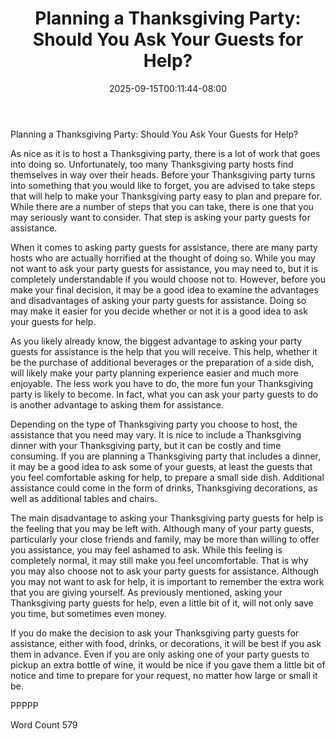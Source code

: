 ﻿---
title: "Planning a Thanksgiving Party:  Should You Ask Your Guests for Help?"
date: 2025-09-15T00:11:44-08:00
description: "Thanksgiving Party Articles Tips for Web Success"
featured_image: "/images/Thanksgiving Party Articles.jpg"
tags: ["Thanksgiving Party Articles"]
---

Planning a Thanksgiving Party:  Should You Ask Your Guests for Help?

As nice as it is to host a Thanksgiving party, there is a lot of work that goes into doing so. Unfortunately, too many Thanksgiving party hosts find themselves in way over their heads.  Before your Thanksgiving party turns into something that you would like to forget, you are advised to take steps that will help to make your Thanksgiving party easy to plan and prepare for.  While there are a number of steps that you can take, there is one that you may seriously want to consider. That step is asking your party guests for assistance.  

When it comes to asking party guests for assistance, there are many party hosts who are actually horrified at the thought of doing so.  While you may not want to ask your party guests for assistance, you may need to, but it is completely understandable if you would choose not to. However, before you make your final decision, it may be a good idea to examine the advantages and disadvantages of asking your party guests for assistance.  Doing so may make it easier for you decide whether or not it is a good idea to ask your guests for help.  

As you likely already know, the biggest advantage to asking your party guests for assistance is the help that you will receive.  This help, whether it be the purchase of additional beverages or the preparation of a side dish, will likely make your party planning experience easier and much more enjoyable.  The less work you have to do, the more fun your Thanksgiving party is likely to become.  In fact, what you can ask your party guests to do is another advantage to asking them for assistance.

Depending on the type of Thanksgiving party you choose to host, the assistance that you need may vary.  It is nice to include a Thanksgiving dinner with your Thanksgiving party, but it can be costly and time consuming. If you are planning a Thanksgiving party that includes a dinner, it may be a good idea to ask some of your guests, at least the guests that you feel comfortable asking for help, to prepare a small side dish. Additional assistance could come in the form of drinks, Thanksgiving decorations, as well as additional tables and chairs.  

The main disadvantage to asking your Thanksgiving party guests for help is the feeling that you may be left with.  Although many of your party guests, particularly your close friends and family, may be more than willing to offer you assistance, you may feel ashamed to ask.  While this feeling is completely normal, it may still make you feel uncomfortable.  That is why you may also choose not to ask your party guests for assistance.  Although you may not want to ask for help, it is important to remember the extra work that you are giving yourself. As previously mentioned, asking your Thanksgiving party guests for help, even a little bit of it, will not only save you time, but sometimes even money.

If you do make the decision to ask your Thanksgiving party guests for assistance, either with food, drinks, or decorations, it will be best if you ask them in advance.  Even if you are only asking one of your party guests to pickup an extra bottle of wine, it would be nice if you gave them a little bit of notice and time to prepare for your request, no matter how large or small it be.

PPPPP

Word Count 579



